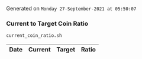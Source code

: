 Generated on `Monday 27-September-2021 at 05:50:07`

### Current to Target Coin Ratio
`current_coin_ratio.sh`

Date|Current|Target|Ratio
---|---|---|---
